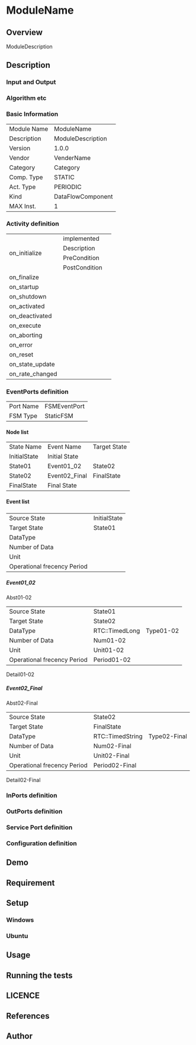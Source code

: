 ﻿# ModuleName

## Overview

ModuleDescription

## Description



### Input and Output



### Algorithm etc



### Basic Information

|  |  |
----|---- 
| Module Name | ModuleName |
| Description | ModuleDescription |
| Version | 1.0.0 |
| Vendor | VenderName |
| Category | Category |
| Comp. Type | STATIC |
| Act. Type | PERIODIC |
| Kind | DataFlowComponent |
| MAX Inst. | 1 |

### Activity definition

<table>
  <tr>
    <td rowspan="4">on_initialize</td>
    <td colspan="2">implemented</td>
    <tr>
      <td>Description</td>
      <td></td>
    </tr>
    <tr>
      <td>PreCondition</td>
      <td></td>
    </tr>
    <tr>
      <td>PostCondition</td>
      <td></td>
    </tr>
  </tr>
  <tr>
    <td>on_finalize</td>
    <td colspan="2"></td>
  </tr>
  <tr>
    <td>on_startup</td>
    <td colspan="2"></td>
  </tr>
  <tr>
    <td>on_shutdown</td>
    <td colspan="2"></td>
  </tr>
  <tr>
    <td>on_activated</td>
    <td colspan="2"></td>
  </tr>
  <tr>
    <td>on_deactivated</td>
    <td colspan="2"></td>
  </tr>
  <tr>
    <td>on_execute</td>
    <td colspan="2"></td>
  </tr>
  <tr>
    <td>on_aborting</td>
    <td colspan="2"></td>
  </tr>
  <tr>
    <td>on_error</td>
    <td colspan="2"></td>
  </tr>
  <tr>
    <td>on_reset</td>
    <td colspan="2"></td>
  </tr>
  <tr>
    <td>on_state_update</td>
    <td colspan="2"></td>
  </tr>
  <tr>
    <td>on_rate_changed</td>
    <td colspan="2"></td>
  </tr>
</table>

### EventPorts definition

|  |  |
----|---- 
| Port Name | FSMEventPort |
| FSM Type | StaticFSM |

#### Node list

<table>
  <tr>
    <td>State Name</td>
    <td>Event Name</td>
    <td>Target State</td>
  </tr>
  <tr>
    <td>InitialState</td>
    <td colspan="2">Initial State</td>
  </tr>
  <tr>
    <td rowspan="1">State01</td>
    <td>Event01_02</td>
    <td>State02</td>
  </tr>
  <tr>
    <td rowspan="1">State02</td>
    <td>Event02_Final</td>
    <td>FinalState</td>
  </tr>
  <tr>
    <td>FinalState</td>
    <td colspan="2">Final State</td>
  </tr>

</table>

#### Event list

##### 



<table>
  <tr>
    <td>Source State</td>
    <td colspan="2">InitialState</td>
  </tr>
  <tr>
    <td>Target State</td>
    <td colspan="2">State01</td>
  </tr>
  <tr>
    <td>DataType</td>
    <td></td>
    <td></td>
  </tr>
  <tr>
    <td>Number of Data</td>
    <td colspan="2"></td>
  </tr>
  <tr>
    <td>Unit</td>
    <td colspan="2"></td>
  </tr>
  <tr>
    <td>Operational frecency Period</td>
    <td colspan="2"></td>
  </tr>
</table>



##### Event01_02

Abst01-02

<table>
  <tr>
    <td>Source State</td>
    <td colspan="2">State01</td>
  </tr>
  <tr>
    <td>Target State</td>
    <td colspan="2">State02</td>
  </tr>
  <tr>
    <td>DataType</td>
    <td>RTC::TimedLong</td>
    <td>Type01-02</td>
  </tr>
  <tr>
    <td>Number of Data</td>
    <td colspan="2">Num01-02</td>
  </tr>
  <tr>
    <td>Unit</td>
    <td colspan="2">Unit01-02</td>
  </tr>
  <tr>
    <td>Operational frecency Period</td>
    <td colspan="2">Period01-02</td>
  </tr>
</table>

Detail01-02

##### Event02_Final

Abst02-Final

<table>
  <tr>
    <td>Source State</td>
    <td colspan="2">State02</td>
  </tr>
  <tr>
    <td>Target State</td>
    <td colspan="2">FinalState</td>
  </tr>
  <tr>
    <td>DataType</td>
    <td>RTC::TimedString</td>
    <td>Type02-Final</td>
  </tr>
  <tr>
    <td>Number of Data</td>
    <td colspan="2">Num02-Final</td>
  </tr>
  <tr>
    <td>Unit</td>
    <td colspan="2">Unit02-Final</td>
  </tr>
  <tr>
    <td>Operational frecency Period</td>
    <td colspan="2">Period02-Final</td>
  </tr>
</table>

Detail02-Final



### InPorts definition


### OutPorts definition


### Service Port definition


### Configuration definition


## Demo

## Requirement

## Setup

### Windows

### Ubuntu

## Usage

## Running the tests

## LICENCE




## References




## Author


